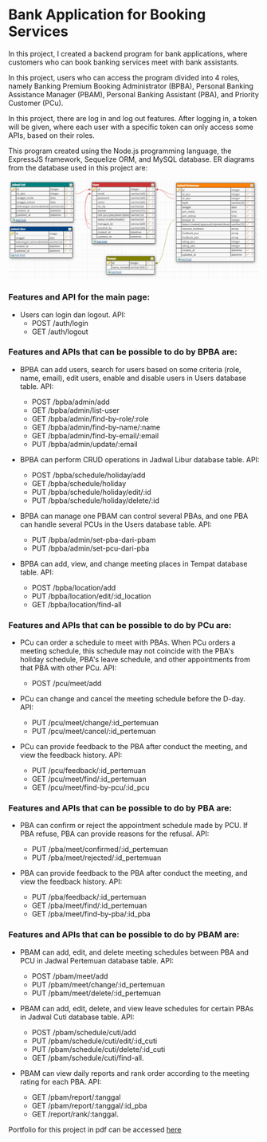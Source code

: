 # Bank Application for Booking Services

In this project, I created a backend program for bank applications, where customers who can book banking services meet with bank assistants.

In this project, users who can access the program divided into 4 roles, namely Banking Premium Booking Administrator (BPBA), Personal Banking Assistance Manager (PBAM), Personal Banking Assistant (PBA), and Priority Customer (PCu).

In this project, there are log in and log out features. After logging in, a token will be given, where each user with a specific token can only access some APIs, based on their roles.

This program created using the Node.js programming language, the ExpressJS framework, Sequelize ORM, and MySQL database. ER diagrams from the database used in this project are:

![ER Diagrams](https://github.com/farhanbudi/Aplikasi-untuk-Bank-Booking-Services/blob/main/file/ER%20Diagrams.png)

### Features and API for the main page:
* Users can login dan logout. API:
    - POST /auth/login
    - GET /auth/logout


### Features and APIs that can be possible to do by BPBA are:
*	BPBA can add users, search for users based on some criteria (role, name, email), edit users, enable and disable users in Users database table. API:
    - POST /bpba/admin/add
    - GET /bpba/admin/list-user
    - GET /bpba/admin/find-by-role/:role
    - GET /bpba/admin/find-by-name/:name
    - GET /bpba/admin/find-by-email/:email 
    - PUT /bpba/admin/update/:email

*	BPBA can perform CRUD operations in Jadwal Libur database table. API:
    - POST /bpba/schedule/holiday/add
    - GET /bpba/schedule/holiday
    - PUT /bpba/schedule/holiday/edit/:id 
    - PUT /bpba/schedule/holiday/delete/:id

*	BPBA can manage one PBAM can control several PBAs, and one PBA can handle several PCUs in the Users database table. API:
    - PUT /bpba/admin/set-pba-dari-pbam
    - PUT /bpba/admin/set-pcu-dari-pba

*	BPBA can add, view, and change meeting places in Tempat database table. API:
    - POST /bpba/location/add
    - PUT /bpba/location/edit/:id_location
    - GET /bpba/location/find-all


### Features and APIs that can be possible to do by PCu are:
*	PCu can order a schedule to meet with PBAs. When PCu orders a meeting schedule, this schedule may not coincide with the PBA's holiday schedule, PBA's leave schedule, and other appointments from that PBA with other PCu. API:  
    - POST /pcu/meet/add

*	PCu can change and cancel the meeting schedule before the D-day. API:
    - PUT /pcu/meet/change/:id_pertemuan
    - PUT /pcu/meet/cancel/:id_pertemuan

*	PCu can provide feedback to the PBA after conduct the meeting, and view the feedback history. API:
    - PUT /pcu/feedback/:id_pertemuan
    - GET /pcu/meet/find/:id_pertemuan
    - GET /pcu/meet/find-by-pcu/:id_pcu


### Features and APIs that can be possible to do by PBA are:
*	PBA can confirm or reject the appointment schedule made by PCU. If PBA refuse, PBA can provide reasons for the refusal. API:
    - PUT /pba/meet/confirmed/:id_pertemuan
    - PUT /pba/meet/rejected/:id_pertemuan

*	PBA can provide feedback to the PBA after conduct the meeting, and view the feedback history. API:
    - PUT /pba/feedback/:id_pertemuan
    - GET /pba/meet/find/:id_pertemuan
    - GET /pba/meet/find-by-pba/:id_pba


### Features and APIs that can be possible to do by PBAM are:
*	PBAM can add, edit, and delete meeting schedules between PBA and PCU in Jadwal Pertemuan database table. API:
    - POST /pbam/meet/add
    - PUT /pbam/meet/change/:id_pertemuan
    - PUT /pbam/meet/delete/:id_pertemuan

*	PBAM can add, edit, delete, and view leave schedules for certain PBAs in Jadwal Cuti database table. API:
    - POST /pbam/schedule/cuti/add
    - PUT /pbam/schedule/cuti/edit/:id_cuti
    - PUT /pbam/schedule/cuti/delete/:id_cuti
    - GET /pbam/schedule/cuti/find-all.

*	PBAM can view daily reports and rank order according to the meeting rating for each PBA. API:
    - GET /pbam/report/:tanggal
    - GET /pbam/report/:tanggal/:id_pba
    - GET /report/rank/:tanggal.

Portfolio for this project in pdf can be accessed [here](https://drive.google.com/drive/folders/1y2Rm4dt-PzRTxMIVbOPuEZlKW6ASShb5?usp=sharing)
